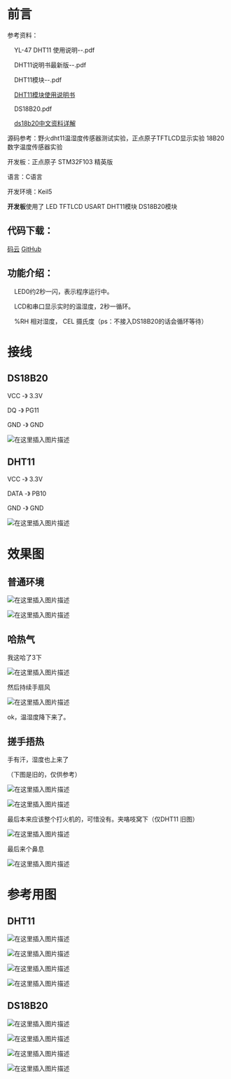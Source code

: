 ﻿# 前言

参考资料：

&nbsp;&nbsp;&nbsp;&nbsp;YL-47 DHT11 使用说明--.pdf

&nbsp;&nbsp;&nbsp;&nbsp;DHT11说明书最新版--.pdf

&nbsp;&nbsp;&nbsp;&nbsp;DHT11模块--.pdf

&nbsp;&nbsp;&nbsp;&nbsp;[DHT11模块使用说明书](https://wenku.baidu.com/view/19defe09524de518964b7df5.html)

&nbsp;&nbsp;&nbsp;&nbsp;DS18B20.pdf

&nbsp;&nbsp;&nbsp;&nbsp;[ds18b20中文资料详解](http://www.elecfans.com/yuanqijian/sensor/20171106575662.html)

源码参考：野火dht11温湿度传感器测试实验，正点原子TFTLCD显示实验 18B20数字温度传感器实验

开发板：正点原子 STM32F103 精英版

语言：C语言

开发环境：Keil5

**开发板**使用了 LED  TFTLCD USART DHT11模块 DS18B20模块 

## 代码下载：

[码云](https://gitee.com/ikaros-521/STM32_DHT11_DS18B20_show_T-H) [GitHub](https://github.com/Ikaros-521/STM32_DHT11_DS18B20_show_T-H)

## 功能介绍：

&nbsp;&nbsp;&nbsp;&nbsp;LED0约2秒一闪，表示程序运行中。

&nbsp;&nbsp;&nbsp;&nbsp;LCD和串口显示实时的温湿度，2秒一循环。

&nbsp;&nbsp;&nbsp;&nbsp;%RH 相对湿度，  CEL 摄氏度（ps：不接入DS18B20的话会循环等待）

# 接线

## DS18B20

VCC   -》 3.3V

DQ     -》 PG11

GND  -》 GND

![在这里插入图片描述](https://img-blog.csdnimg.cn/20210425141048168.png?x-oss-process=image/watermark,type_ZmFuZ3poZW5naGVpdGk,shadow_10,text_aHR0cHM6Ly9ibG9nLmNzZG4ubmV0L0lrYXJvc181MjE=,size_16,color_FFFFFF,t_70)

## DHT11

VCC   -》 3.3V

DATA -》 PB10

GND  -》 GND

![在这里插入图片描述](https://img-blog.csdnimg.cn/20210425141316159.png?x-oss-process=image/watermark,type_ZmFuZ3poZW5naGVpdGk,shadow_10,text_aHR0cHM6Ly9ibG9nLmNzZG4ubmV0L0lrYXJvc181MjE=,size_16,color_FFFFFF,t_70)

# 效果图

## 普通环境

![在这里插入图片描述](https://img-blog.csdnimg.cn/20210425142439796.png?x-oss-process=image/watermark,type_ZmFuZ3poZW5naGVpdGk,shadow_10,text_aHR0cHM6Ly9ibG9nLmNzZG4ubmV0L0lrYXJvc181MjE=,size_16,color_FFFFFF,t_70)

![在这里插入图片描述](https://img-blog.csdnimg.cn/20210425141720248.png?x-oss-process=image/watermark,type_ZmFuZ3poZW5naGVpdGk,shadow_10,text_aHR0cHM6Ly9ibG9nLmNzZG4ubmV0L0lrYXJvc181MjE=,size_16,color_FFFFFF,t_70)

## 哈热气

我这哈了3下

![在这里插入图片描述](https://img-blog.csdnimg.cn/20210425141812267.png?x-oss-process=image/watermark,type_ZmFuZ3poZW5naGVpdGk,shadow_10,text_aHR0cHM6Ly9ibG9nLmNzZG4ubmV0L0lrYXJvc181MjE=,size_16,color_FFFFFF,t_70)

然后持续手扇风

![在这里插入图片描述](https://img-blog.csdnimg.cn/202104251418503.png?x-oss-process=image/watermark,type_ZmFuZ3poZW5naGVpdGk,shadow_10,text_aHR0cHM6Ly9ibG9nLmNzZG4ubmV0L0lrYXJvc181MjE=,size_16,color_FFFFFF,t_70)

ok，温湿度降下来了。

## 搓手捂热

手有汗，湿度也上来了

（下图是旧的，仅供参考）

![在这里插入图片描述](https://img-blog.csdnimg.cn/20210425101542440.png?x-oss-process=image/watermark,type_ZmFuZ3poZW5naGVpdGk,shadow_10,text_aHR0cHM6Ly9ibG9nLmNzZG4ubmV0L0lrYXJvc181MjE=,size_16,color_FFFFFF,t_70)

![在这里插入图片描述](https://img-blog.csdnimg.cn/20210425142145512.png?x-oss-process=image/watermark,type_ZmFuZ3poZW5naGVpdGk,shadow_10,text_aHR0cHM6Ly9ibG9nLmNzZG4ubmV0L0lrYXJvc181MjE=,size_16,color_FFFFFF,t_70)

最后本来应该整个打火机的，可惜没有。夹咯吱窝下（仅DHT11 旧图）

![在这里插入图片描述](https://img-blog.csdnimg.cn/20210425102504156.png?x-oss-process=image/watermark,type_ZmFuZ3poZW5naGVpdGk,shadow_10,text_aHR0cHM6Ly9ibG9nLmNzZG4ubmV0L0lrYXJvc181MjE=,size_16,color_FFFFFF,t_70)

最后来个鼻息

![在这里插入图片描述](https://img-blog.csdnimg.cn/20210425142526110.png?x-oss-process=image/watermark,type_ZmFuZ3poZW5naGVpdGk,shadow_10,text_aHR0cHM6Ly9ibG9nLmNzZG4ubmV0L0lrYXJvc181MjE=,size_16,color_FFFFFF,t_70)

# 参考用图

## DHT11

![在这里插入图片描述](https://img-blog.csdnimg.cn/20210425103221944.png?x-oss-process=image/watermark,type_ZmFuZ3poZW5naGVpdGk,shadow_10,text_aHR0cHM6Ly9ibG9nLmNzZG4ubmV0L0lrYXJvc181MjE=,size_16,color_FFFFFF,t_70)

![在这里插入图片描述](https://img-blog.csdnimg.cn/20210425103256452.png?x-oss-process=image/watermark,type_ZmFuZ3poZW5naGVpdGk,shadow_10,text_aHR0cHM6Ly9ibG9nLmNzZG4ubmV0L0lrYXJvc181MjE=,size_16,color_FFFFFF,t_70)

![在这里插入图片描述](https://img-blog.csdnimg.cn/20210425103350397.png?x-oss-process=image/watermark,type_ZmFuZ3poZW5naGVpdGk,shadow_10,text_aHR0cHM6Ly9ibG9nLmNzZG4ubmV0L0lrYXJvc181MjE=,size_16,color_FFFFFF,t_70)

![在这里插入图片描述](https://img-blog.csdnimg.cn/20210425103509225.png?x-oss-process=image/watermark,type_ZmFuZ3poZW5naGVpdGk,shadow_10,text_aHR0cHM6Ly9ibG9nLmNzZG4ubmV0L0lrYXJvc181MjE=,size_16,color_FFFFFF,t_70)

## DS18B20

![在这里插入图片描述](https://img-blog.csdnimg.cn/20210425143157990.png?x-oss-process=image/watermark,type_ZmFuZ3poZW5naGVpdGk,shadow_10,text_aHR0cHM6Ly9ibG9nLmNzZG4ubmV0L0lrYXJvc181MjE=,size_16,color_FFFFFF,t_70)

![在这里插入图片描述](https://img-blog.csdnimg.cn/20210425143212203.png?x-oss-process=image/watermark,type_ZmFuZ3poZW5naGVpdGk,shadow_10,text_aHR0cHM6Ly9ibG9nLmNzZG4ubmV0L0lrYXJvc181MjE=,size_16,color_FFFFFF,t_70)

![在这里插入图片描述](https://img-blog.csdnimg.cn/2021042514344976.png?x-oss-process=image/watermark,type_ZmFuZ3poZW5naGVpdGk,shadow_10,text_aHR0cHM6Ly9ibG9nLmNzZG4ubmV0L0lrYXJvc181MjE=,size_16,color_FFFFFF,t_70)

![在这里插入图片描述](https://img-blog.csdnimg.cn/20210425143458770.png?x-oss-process=image/watermark,type_ZmFuZ3poZW5naGVpdGk,shadow_10,text_aHR0cHM6Ly9ibG9nLmNzZG4ubmV0L0lrYXJvc181MjE=,size_16,color_FFFFFF,t_70)

